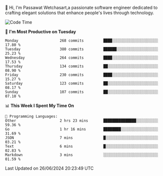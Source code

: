 
👋 Hi, I'm Passawat Wetchasart,a passionate software engineer dedicated to crafting elegant solutions that enhance people's lives through technology.


<!--START_SECTION:waka-->
![Code Time](http://img.shields.io/badge/Code%20Time-1%2C672%20hrs%2047%20mins-blue)

📅 **I'm Most Productive on Tuesday** 

```text
Monday                   268 commits         ████░░░░░░░░░░░░░░░░░░░░░   17.80 % 
Tuesday                  380 commits         ██████░░░░░░░░░░░░░░░░░░░   25.23 % 
Wednesday                264 commits         ████░░░░░░░░░░░░░░░░░░░░░   17.53 % 
Thursday                 134 commits         ██░░░░░░░░░░░░░░░░░░░░░░░   08.90 % 
Friday                   230 commits         ████░░░░░░░░░░░░░░░░░░░░░   15.27 % 
Saturday                 123 commits         ██░░░░░░░░░░░░░░░░░░░░░░░   08.17 % 
Sunday                   107 commits         ██░░░░░░░░░░░░░░░░░░░░░░░   07.10 % 
```


📊 **This Week I Spent My Time On** 

```text
💬 Programming Languages: 
Other                    2 hrs 23 mins       ███████████████░░░░░░░░░░   59.36 % 
Go                       1 hr 16 mins        ████████░░░░░░░░░░░░░░░░░   31.69 % 
JSON                     7 mins              █░░░░░░░░░░░░░░░░░░░░░░░░   03.21 % 
Text                     6 mins              █░░░░░░░░░░░░░░░░░░░░░░░░   02.83 % 
Markdown                 3 mins              ░░░░░░░░░░░░░░░░░░░░░░░░░   01.59 % 
```


 Last Updated on 26/06/2024 20:23:49 UTC
<!--END_SECTION:waka-->

<!--
**markpassawat/markpassawat** is a ✨ _special_ ✨ repository because its `README.md` (this file) appears on your GitHub profile.

Here are some ideas to get you started:

- 🔭 I’m currently working on ...
- 🌱 I’m currently learning ...
- 👯 I’m looking to collaborate on ...
- 🤔 I’m looking for help with ...
- 💬 Ask me about ...
- 📫 How to reach me: ...
- 😄 Pronouns: He/Him
- ⚡ Fun fact: ...
-->
